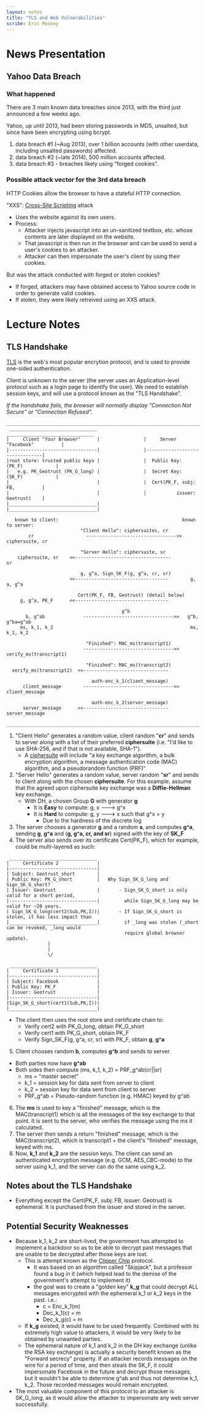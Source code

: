 ```yaml
---
layout: notes
title: "TLS and Web Vulnerabilities"
scribe: Eric Mooney
---
```


# News Presentation
## Yahoo Data Breach

### What happened
There are 3 main known data breaches since 2013, with the third just announced a few weeks ago.

Yahoo, up until 2013, had been storing passwords in MD5, unsalted, but since have been encrypting using bcrypt.

1. data breach #1 (~Aug 2013), over 1 billion accounts (with other userdata, including unsalted passwords) affected.
2. data breach #2 (~late 2014), 500 million accounts affected.
3. data breach #3 - breaches likely using "forged cookies".

### Possible attack vector for the 3rd data breach
HTTP Cookies allow the browser to have a stateful HTTP connection.

"XXS": [Cross-Site Scripting](https://en.wikipedia.org/wiki/Cross-site_scripting) attack
* Uses the website against its own users.
* Process: 
	* Attacker injects javascript into an un-sanitized textbox, etc. whose contents are later displayed on the website.
	* That javascript is then run in the browser and can be used to send a user's cookies to an attacker.
	* Attacker can then impersonate the user's client by using their cookies.

But was the attack conducted with forged or stolen cookies?
* If forged, attackers may have obtained access to Yahoo source code in order to generate valid cookies.
* If stolen, they were likely retreived using an XXS attack.

# Lecture Notes
## TLS Handshake
[TLS](https://en.wikipedia.org/wiki/Transport_Layer_Security) is the web's most popular encrytion protocol, and is used to provide one-sided authentication.

Client is unknown to the server (the server uses an Application-level protocol such as a login page to identify the user). We need to establish session keys, and will use a protocol known as the "TLS Handshake".

*If the handshake fails, the browser will normally display "Connection Not Secure" or "Connection Refused".*

```
_______________________________________________________________________________________
 ________________________________                  ________________________________ 
|     Client "Your Browser"      |                |     Server "Facebook"          |
|--------------------------------|                |--------------------------------|
|root store: trusted public keys |                |  Public Key: (PK_F)            |
|   e.g. PK_Geotrust (PK_G_long) |                |  Secret Key: (SK_F)            |
|                                |                |  Cert(PK_F, subj: FB,          | 
|                                |                |           issuer: Geotrust)    |
|________________________________|                |________________________________|

   known to client:                                             known to server:
                           "Client Hello": ciphersuites, cr
        cr                   --------------------------------->>  ciphersuite, cr 

                           "Server Hello": ciphersuite, sr
    ciphersuite, sr    <<-----------------------------------         sr

                           g, g^a, Sign_SK_F(g, g^a, cr, sr)
                       <<----------------------------------        g, a, g^a

                          Cert(PK_F, FB, Geotrust) (detail below)
     g, g^a, PK_F      <<----------------------------------       

                                          g^b
       b, g^ab              --------------------------------->>   g^b, g^ba=g^ab
     ms, k_1, k_2                                                  ms, k_1, k_2

                             "Finished": MAC_ms(transcript1)
                            --------------------------------->>  verify_ms(transcript1)

                             "Finished": MAC_ms(transcript2)
  verify_ms(transcript2)  <<-------------------------------     

                               auth-enc_k_1(client_message)
      client_message        --------------------------------->>    client_message

                               auth-enc_k_2(server_message)
      server_message      <<-------------------------------        server_message  

_______________________________________________________________________________________
```

1. "Client Hello" generates a random value, client random "**cr**" and sends to server along with a list of their preferred **ciphersuite** (i.e. "I'd like to use SHA-256, and if that is not available, SHA-1").
	* A [ciphersuite](https://en.wikipedia.org/wiki/Cipher_suite) will include "a key exchange algorithm, a bulk encryption algorithm, a message authentication code (MAC) algorithm, and a pseudorandom function (PRF)"
2. "Server Hello" generates a random value, server random "**sr**" and sends to client along with the chosen **ciphersuite**. For this example, assume that the agreed upon ciphersuite key exchange was a **Diffie-Hellman** key exchange.
	* With DH, a chosen Group **G** with generator **g**
		* It is **Easy** to compute: g, x ---> g^x
		* It is **Hard** to compute: g, y ---> x such that g^x = y
			* Due to the hardness of the discrete log
3. The server chooses a generator **g** and a random **a**, and computes **g^a**, sending **g**, **g^a** and (**g, g^a, cr, and sr**) signed with the key of **SK_F**
4. The server also sends over its certificate Cert(PK_F), which for example, could be multi-layered as such:
```
 ________________________________ 
|     Certificate 2              |
|--------------------------------|
| Subject: Geotrust_short        |
| Public Key: PK_G_short         |   Why Sign_SK_G_long and Sign_SK_G_short?
| Issuer: Geotrust               |       - Sign_SK_G_short is only valid for a short period, 
|--------------------------------|         while Sign_SK_G_long may be valid for ~20 years.
| Sign_SK_G_long(cert2(Sub,PK,I))|       - If Sign_SK_G_short is stolen, it has less impact than
|________________________________|         if _long was stolen (_short can be revoked, _long would
                                           require global browser update).
               |
               |
               \/

 ________________________________ 
|     Certificate 1              |
|--------------------------------|
| Subject: Facebook              |
| Public Key: PK_F               |
| Issuer: Geotrust               |
|--------------------------------|
|Sign_SK_G_short(cert1(Sub,PK,I))|
|________________________________|

```
* The client then uses the root store and certificate chain to:
    * Verify cert2 with PK_G_long, obtain PK_G_short
    * Verify cert1 with PK_G_short, obtain PK_F
    * Verify Sign_SK_F(g, g^a, cr, sr) with PK_F, obtain **g**, **g^a**

5. Client chooses random **b**, computes **g^b** and sends to server. 
  * Both parties now have **g^ab**
  * Both sides then compute (ms, k_1, k_2) = PRF_g^ab(cr||sr)
    * ms = "master secret"
    * k_1 = session key for data sent from server to client
    * k_2 = session key for data sent from client to server
    * PRF_g^ab = Pseudo-random function (e.g. HMAC) keyed by g^ab 
6. The **ms** is used to key a "finished" message, which is the MAC(transcript1) which is all the messages of the key exchange to that point. It is sent to the server, who verifies the message using the ms it calculated.
7. The server then sends a return "finished" message, which is the MAC(transcript2), which is transcript1 + the client's "finished" message, keyed with ms.
8. Now, **k_1** and **k_2** are the session keys. The client can send an authenticated encryption message (e.g. GCM, AES_CBC-mode) to the server using k_1, and the server can do the same using k_2.

## Notes about the TLS Handshake
* Everything except the Cert(PK_F, subj: FB, issuer: Geotrust) is ephemeral. It is purchased from the issuer and stored in the server.

## Potential Security Weaknesses
* Because k_1, k_2 are short-lived, the government has attempted to implement a backdoor so as to be able to decrypt past messages that are unable to be decrypted after those keys are lost.
	* This is attempt known as the [Clipper Chip](http://www.nytimes.com/1994/06/12/magazine/battle-of-the-clipper-chip.html?pagewanted=all) protocol.
		* It was based on an algorithm called "Skipjack", but a professor found a bug in it (which helped lead to the demise of the government's attempt to implement it)
		* the goal was to create a "golden key" **k_g** that could decrypt ALL messages encrypted with the ephemeral k_1 or k_2 keys in the past. i.e.:
			* c = Enc_k_1(m)
			* Dec_k_1(c) = m
			* Dec_k_g(c) = m
	* If **k_g** existed, it would have to be used frequently. Combined with its extremely high value to attackers, it would be very likely to be obtained by unwanted parties.
	* The ephemeral nature of k_1 and k_2 in the DH key exchange (unlike the RSA key exchange) is actually a security benefit known as the "Forward secrecy" property. If an attacker records messages on the wire for a period of time, and then steals the SK_F, it could impersonate Facebook in the future and decrypt those messages, but it wouldn't be able to determine g^ab and thus not determine k_1, k_2. Those recorded messages would remain encrypted.
* The most valuable component of this protocol to an attacker is SK_G_long, as it would allow the attacker to impersonate any web server successfully.
